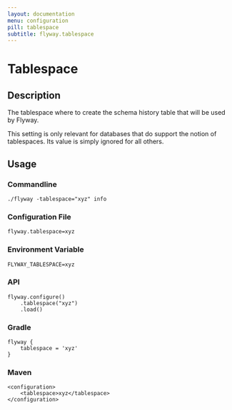 ```yaml
---
layout: documentation
menu: configuration
pill: tablespace
subtitle: flyway.tablespace
---
```


# Tablespace

## Description
The tablespace where to create the schema history table that will be used by Flyway.

This setting is only relevant for databases that do support the notion of tablespaces. Its value is simply ignored for all others.

## Usage

### Commandline
```
./flyway -tablespace="xyz" info
```

### Configuration File
```
flyway.tablespace=xyz
```

### Environment Variable
```
FLYWAY_TABLESPACE=xyz
```

### API
```
flyway.configure()
    .tablespace("xyz")
    .load()
```

### Gradle
```
flyway {
    tablespace = 'xyz'
}
```

### Maven
```
<configuration>
    <tablespace>xyz</tablespace>
</configuration>
```